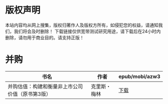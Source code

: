 # 版权声明

本站内容均从网上搜集，版权归著作人及版权方所有，如侵犯您的权益，请通知我们，我们将会及时删除！ 下载链接仅供宽带测试研究用途，请下载后在24小时内删除，请勿用于商业目的。请支持正版！

# 并购

| 书名 | 作者 | epub/mobi/azw3 |
| --- | --- | --- |
| 并购估值：构建和衡量非上市公司价值（原书第3版） | 克里斯・梅林 | [下载](https://url89.ctfile.com/f/31084289-1357000339-2527cd?p=8866) |
